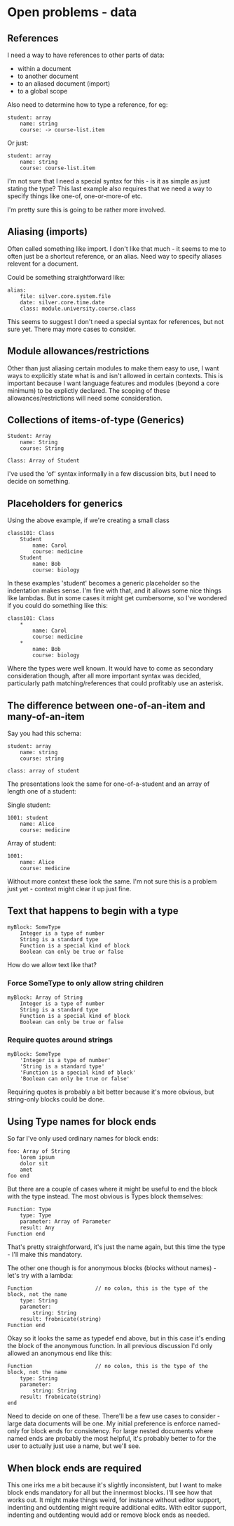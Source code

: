 Open problems - data
====================



References
----------

I need a way to have references to other parts of data:

* within a document
* to another document
* to an aliased document (import)
* to a global scope

Also need to determine how to type a reference, for eg:

	student: array
		name: string
		course: -> course-list.item

Or just:

	student: array
		name: string
		course: course-list.item


I'm not sure that I need a special syntax for this - is it as simple as just stating the type?
This last example also requires that we need a way to specify things like one-of, one-or-more-of etc.

I'm pretty sure this is going to be rather more involved.



Aliasing (imports)
------------------
Often called something like import. I don't like that much - it seems to me to often just be a shortcut reference, or an alias.
Need way to specify aliases relevent for a document.

Could be something straightforward like:

	alias:
		file: silver.core.system.file
		date: silver.core.time.date
		class: module.university.course.class

This seems to suggest I don't need a special syntax for references, but not sure yet.
There may more cases to consider.


Module allowances/restrictions
------------------------------

Other than just aliasing certain modules to make them easy to use, I want ways to explicitly state what is and isn't allowed in certain contexts.
This is important because I want language features and modules (beyond a core minimum) to be explictly declared.
The scoping of these allowances/restrictions will need some consideration.


Collections of items-of-type (Generics)
---------------------------------------

	Student: Array
		name: String
		course: String

	Class: Array of Student

I've used the 'of' syntax informally in a few discussion bits, but I need to decide on something.


Placeholders for generics
-------------------------

Using the above example, if we're creating a small class

	class101: Class
		Student
			name: Carol
			course: medicine
		Student
			name: Bob
			course: biology

In these examples 'student' becomes a generic placeholder so the indentation makes sense.
I'm fine with that, and it allows some nice things like lambdas.
But in some cases it might get cumbersome, so I've wondered if you could do something like this:

	class101: Class
		*
			name: Carol
			course: medicine
		*
			name: Bob
			course: biology

Where the types were well known.
It would have to come as secondary consideration though, after all more important syntax was decided, particularly path matching/references that could profitably use an asterisk.


The difference between one-of-an-item and many-of-an-item
---------------------------------------------------------

Say you had this schema:

	student: array
		name: string
		course: string

	class: array of student

The presentations look the same for one-of-a-student and an array of length one of a student:

Single student:


	1001: student
		name: Alice
		course: medicine


Array of student:

	1001:
		name: Alice
		course: medicine

Without more context these look the same.
I'm not sure this is a problem just yet - context might clear it up just fine.



Text that happens to begin with a type
--------------------------------------

	myBlock: SomeType
		Integer is a type of number
		String is a standard type
		Function is a special kind of block
		Boolean can only be true or false

How do we allow text like that?

### Force SomeType to only allow string children

	myBlock: Array of String
		Integer is a type of number
		String is a standard type
		Function is a special kind of block
		Boolean can only be true or false

### Require quotes around strings

	myBlock: SomeType
		'Integer is a type of number'
		'String is a standard type'
		'Function is a special kind of block'
		'Boolean can only be true or false'

Requiring quotes is probably a bit better because it's more obvious, but string-only blocks could be done.



Using Type names for block ends
-------------------------------

So far I've only used ordinary names for block ends:

	foo: Array of String
		lorem ipsum
		dolor sit
		amet
	foo end

But there are a couple of cases where it might be useful to end the block with the type instead.
The most obvious is Types block themselves:

	Function: Type
		type: Type
		parameter: Array of Parameter
		result: Any
	Function end

That's pretty straightforward, it's just the name again, but this time the type - I'll make this mandatory.

The other one though is for anonymous blocks (blocks without names) - let's try with a lambda:

	Function					// no colon, this is the type of the block, not the name
		type: String
		parameter:
			string: String
		result: frobnicate(string)
	Function end

Okay so it looks the same as typedef end above, but in this case it's ending the block of the anonymous function.
In all previous discussion I'd only allowed an anonymous end like this:

	Function					// no colon, this is the type of the block, not the name
		type: String
		parameter:
			string: String
		result: frobnicate(string)
	end

Need to decide on one of these.
There'll be a few use cases to consider - large data documents will be one.
My initial preference is enforce named-only for block ends for consistency.
For large nested documents where named ends are probably the most helpful, it's probably better to for the user to actually just use a name, but we'll see.



When block ends are required
----------------------------

This one irks me a bit because it's slightly inconsistent, but I want to make block ends mandatory for all but the innermost blocks.
I'll see how that works out.
It might make things weird, for instance without editor support, indenting and outdenting might require additional edits.
With editor support, indenting and outdenting would add or remove block ends as needed.


